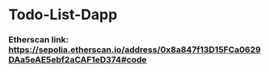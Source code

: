 # Todo-List-Dapp

### Etherscan link: https://sepolia.etherscan.io/address/0x8a847f13D15FCa0629DAa5eAE5ebf2aCAF1eD374#code
